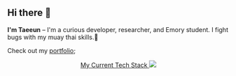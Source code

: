 ## Hi there 👋

**I'm Taeeun** – I'm a curious developer, researcher, and Emory student. I fight bugs with my muay thai skills.:punch:

Check out my [portfolio](https://taeeunkim.vercel.app/);

<p align="center">
  <a href="https://skillicons.dev">
    My Current Tech Stack
    <img src="https://skillicons.dev/icons?i=js,ts,html,css,tailwind,nodejs,nextjs,react,py,pytorch,postgres,django,docker,figma" />
  </a>
</p>


<!--
**esunn0412/esunn0412** is a ✨ _special_ ✨ repository because its `README.md` (this file) appears on your GitHub profile.

Here are some ideas to get you started:

- 🔭 I’m currently working on ...
- 🌱 I’m currently learning ...
- 👯 I’m looking to collaborate on ...
- 🤔 I’m looking for help with ...
- 💬 Ask me about ...
- 📫 How to reach me: ...
- 😄 Pronouns: ...
- ⚡ Fun fact: ...
-->
